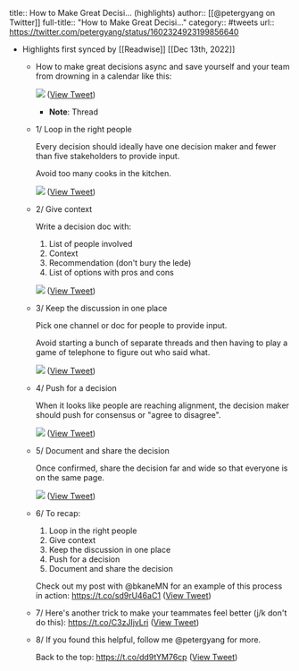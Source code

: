 title:: How to Make Great Decisi... (highlights)
author:: [[@petergyang on Twitter]]
full-title:: "How to Make Great Decisi..."
category:: #tweets
url:: https://twitter.com/petergyang/status/1602324923199856640

- Highlights first synced by [[Readwise]] [[Dec 13th, 2022]]
	- How to make great decisions async and save yourself and your team from drowning in a calendar like this: 
	  
	  ![](https://pbs.twimg.com/media/FjyaBnhVQAAcr1w.png) ([View Tweet](https://twitter.com/petergyang/status/1602324923199856640))
		- **Note**: Thread
	- 1/ Loop in the right people
	  
	  Every decision should ideally have one decision maker and fewer than five stakeholders to provide input.
	  
	  Avoid too many cooks in the kitchen. 
	  
	  ![](https://pbs.twimg.com/media/FjyaB51VsAAjHRl.jpg) ([View Tweet](https://twitter.com/petergyang/status/1602324930128801792))
	- 2/ Give context
	  
	  Write a decision doc with:
	  
	  1. List of people involved
	  2. Context
	  3. Recommendation (don't bury the lede)
	  4. List of options with pros and cons 
	  
	  ![](https://pbs.twimg.com/media/FjyaCVMVEAAlYK4.jpg) ([View Tweet](https://twitter.com/petergyang/status/1602324937921789953))
	- 3/ Keep the discussion in one place
	  
	  Pick one channel or doc for people to provide input.
	  
	  Avoid starting a bunch of separate threads and then having to play a game of telephone to figure out who said what. 
	  
	  ![](https://pbs.twimg.com/media/FjyaCy_UoAAhWnd.jpg) ([View Tweet](https://twitter.com/petergyang/status/1602324945731665923))
	- 4/ Push for a decision
	  
	  When it looks like people are reaching alignment, the decision maker should push for consensus or "agree to disagree". 
	  
	  ![](https://pbs.twimg.com/media/FjyaDPKUYAASJQM.jpg) ([View Tweet](https://twitter.com/petergyang/status/1602324952673230849))
	- 5/ Document and share the decision
	  
	  Once confirmed, share the decision far and wide so that everyone is on the same page. 
	  
	  ![](https://pbs.twimg.com/media/FjyaDopVIAAA8B5.jpg) ([View Tweet](https://twitter.com/petergyang/status/1602324960566865920))
	- 6/ To recap:
	  
	  1.  Loop in the right people
	  2.  Give context
	  3.  Keep the discussion in one place
	  4.  Push for a decision
	  5.  Document and share the decision
	  
	  Check out my post with @bkaneMN for an example of this process in action:
	  https://t.co/sd9rU46aC1 ([View Tweet](https://twitter.com/petergyang/status/1602324963767119873))
	- 7/ Here's another trick to make your teammates feel better (j/k don't do this):
	  https://t.co/C3zJIjvLri ([View Tweet](https://twitter.com/petergyang/status/1602324966426279936))
	- 8/ If you found this helpful, follow me @petergyang for more.
	  
	  Back to the top: https://t.co/dd9tYM76cp ([View Tweet](https://twitter.com/petergyang/status/1602324969232338944))